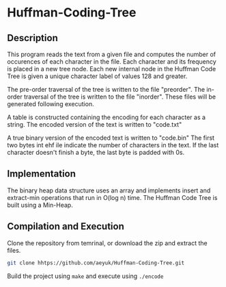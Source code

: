 # Huffman-Coding-Tree

## Description
This program reads the text from a given file and computes the number of occurences of each character in the file.
Each character and its frequency is placed in a new tree node.
Each new internal node in the Huffman Code Tree is given a unique character label of values 128 and greater.

The pre-order traversal of the tree is written to the file "preorder".
The in-order traversal of the tree is written to the file "inorder".
These files will be generated following execution.

A table is constructed containing the encoding for each character as a string.
The encoded version of the text is written to "code.txt"

A true binary version of the encoded text is written to "code.bin"
The first two bytes int ehf ile indicate the number of characters in the text.
If the last character doesn't finish a byte, the last byte is padded with 0s. 

## Implementation
The binary heap data structure uses an array and implements insert and extract-min operations that run in O(log n) time.
The Huffman Code Tree is built using a Min-Heap.

## Compilation and Execution
Clone the repository from temrinal, or download the zip and extract the files.
```bash
git clone hhtps://github.com/aeyuk/Huffman-Coding-Tree.git
```

Build the project using `make` and execute using `./encode`
